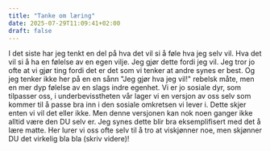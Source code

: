 ```yaml
---
title: "Tanke om læring"
date: 2025-07-29T11:09:41+02:00
draft: false
---
```


I det siste har jeg tenkt en del på hva det vil si å føle hva jeg selv vil. Hva det vil si å ha en følelse av en egen vilje. Jeg gjør dette fordi jeg vil. Jeg tror jo ofte at vi gjør ting fordi det er det som vi tenker at andre synes er best. Og jeg tenker ikke her på en en sånn "Jeg gjør hva jeg vil!" rebelsk måte, men en mer dyp følelse av en slags indre egenhet. Vi er jo sosiale dyr, som tilpasser oss, i underbevisstheten vår lager vi en versjon av oss selv som kommer til å passe bra inn i den sosiale omkretsen vi lever i. Dette skjer enten vi vil det eller ikke. Men denne versjonen kan nok noen ganger ikke alltid være den DU selv er. 
Jeg synes dette blir bra eksemplifisert med det å lære matte. Her lurer vi oss ofte selv til å tro at viskjønner noe, men skjønner DU det virkelig bla bla (skriv videre)!